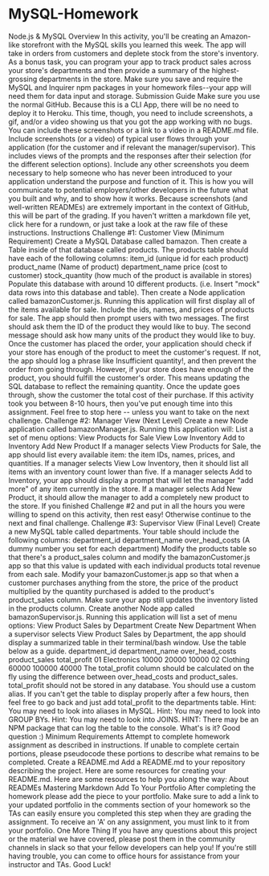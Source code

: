 # MySQL-Homework
Node.js &amp; MySQL   Overview  In this activity, you'll be creating an Amazon-like storefront with the MySQL skills you learned this week. The app will take in orders from customers and deplete stock from the store's inventory. As a bonus task, you can program your app to track product sales across your store's departments and then provide a summary of the highest-grossing departments in the store.  Make sure you save and require the MySQL and Inquirer npm packages in your homework files--your app will need them for data input and storage.   Submission Guide  Make sure you use the normal GitHub. Because this is a CLI App, there will be no need to deploy it to Heroku. This time, though, you need to include screenshots, a gif, and/or a video showing us that you got the app working with no bugs. You can include these screenshots or a link to a video in a README.md file.   Include screenshots (or a video) of typical user flows through your application (for the customer and if relevant the manager/supervisor). This includes views of the prompts and the responses after their selection (for the different selection options). Include any other screenshots you deem necessary to help someone who has never been introduced to your application understand the purpose and function of it. This is how you will communicate to potential employers/other developers in the future what you built and why, and to show how it works.  Because screenshots (and well-written READMEs) are extremely important in the context of GitHub, this will be part of the grading.   If you haven't written a markdown file yet, click here for a rundown, or just take a look at the raw file of these instructions.   Instructions   Challenge #1: Customer View (Minimum Requirement)   Create a MySQL Database called bamazon. Then create a Table inside of that database called products. The products table should have each of the following columns:    item_id (unique id for each product) product_name (Name of product) department_name price (cost to customer) stock_quantity (how much of the product is available in stores)    Populate this database with around 10 different products. (i.e. Insert "mock" data rows into this database and table). Then create a Node application called bamazonCustomer.js. Running this application will first display all of the items available for sale. Include the ids, names, and prices of products for sale. The app should then prompt users with two messages.    The first should ask them the ID of the product they would like to buy. The second message should ask how many units of the product they would like to buy.    Once the customer has placed the order, your application should check if your store has enough of the product to meet the customer's request.    If not, the app should log a phrase like Insufficient quantity!, and then prevent the order from going through.    However, if your store does have enough of the product, you should fulfill the customer's order.   This means updating the SQL database to reflect the remaining quantity. Once the update goes through, show the customer the total cost of their purchase.        If this activity took you between 8-10 hours, then you've put enough time into this assignment. Feel free to stop here -- unless you want to take on the next challenge.      Challenge #2: Manager View (Next Level)    Create a new Node application called bamazonManager.js. Running this application will:   List a set of menu options: View Products for Sale View Low Inventory Add to Inventory Add New Product If a manager selects View Products for Sale, the app should list every available item: the item IDs, names, prices, and quantities. If a manager selects View Low Inventory, then it should list all items with an inventory count lower than five. If a manager selects Add to Inventory, your app should display a prompt that will let the manager "add more" of any item currently in the store. If a manager selects Add New Product, it should allow the manager to add a completely new product to the store.        If you finished Challenge #2 and put in all the hours you were willing to spend on this activity, then rest easy! Otherwise continue to the next and final challenge.      Challenge #3: Supervisor View (Final Level)   Create a new MySQL table called departments. Your table should include the following columns:    department_id department_name over_head_costs (A dummy number you set for each department)    Modify the products table so that there's a product_sales column and modify the bamazonCustomer.js app so that this value is updated with each individual products total revenue from each sale. Modify your bamazonCustomer.js app so that when a customer purchases anything from the store, the price of the product multiplied by the quantity purchased is added to the product's product_sales column.    Make sure your app still updates the inventory listed in the products column.    Create another Node app called bamazonSupervisor.js. Running this application will list a set of menu options:    View Product Sales by Department Create New Department    When a supervisor selects View Product Sales by Department, the app should display a summarized table in their terminal/bash window. Use the table below as a guide.      department_id department_name over_head_costs product_sales total_profit     01 Electronics 10000 20000 10000   02 Clothing 60000 100000 40000      The total_profit column should be calculated on the fly using the difference between over_head_costs and product_sales. total_profit should not be stored in any database. You should use a custom alias. If you can't get the table to display properly after a few hours, then feel free to go back and just add total_profit to the departments table.    Hint: You may need to look into aliases in MySQL. Hint: You may need to look into GROUP BYs. Hint: You may need to look into JOINS. HINT: There may be an NPM package that can log the table to the console. What's is it? Good question :)      Minimum Requirements  Attempt to complete homework assignment as described in instructions. If unable to complete certain portions, please pseudocode these portions to describe what remains to be completed.     Create a README.md  Add a README.md to your repository describing the project. Here are some resources for creating your README.md. Here are some resources to help you along the way:   About READMEs Mastering Markdown      Add To Your Portfolio  After completing the homework please add the piece to your portfolio. Make sure to add a link to your updated portfolio in the comments section of your homework so the TAs can easily ensure you completed this step when they are grading the assignment. To receive an 'A' on any assignment, you must link to it from your portfolio.     One More Thing  If you have any questions about this project or the material we have covered, please post them in the community channels in slack so that your fellow developers can help you! If you're still having trouble, you can come to office hours for assistance from your instructor and TAs.  Good Luck!
